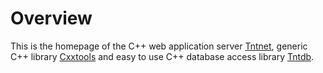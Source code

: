 Overview
========

This is the homepage of the C++ web application server [Tntnet](tntnet.html), generic C++
library [Cxxtools](cxxtools.html) and easy to use C++ database access library [Tntdb](tntdb.html).
